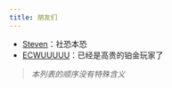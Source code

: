 ```yaml
---
title: 朋友们
---
```


- [Steven](https://blog.steven53.top/)：社恐本恐
- [ECWUUUUU](https://ecwuuuuu.com/)：已经是高贵的铂金玩家了

> _本列表的顺序没有特殊含义_
